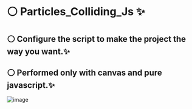 # ⚪ Particles_Colliding_Js ✨
## ⚪ Configure the script to make the project the way you want.✨
## ⚪ Performed only with canvas and pure javascript.✨
![image](https://user-images.githubusercontent.com/94203956/182463625-e280bfd6-5d10-4c69-bc57-f66de51b953a.png)

